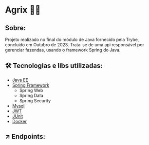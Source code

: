# Agrix 🧑‍🌾

## Sobre:
Projeto realizado no final do módulo de Java fornecido pela Trybe, concluído em Outubro de 2023. Trata-se de uma api responsável por gerenciar fazendas, usando o framework Spring do Java.


## 🛠️ Tecnologias e libs utilizadas:
- [Java EE](https://www.oracle.com/java/)
- [Spring Framework](https://spring.io/projects/spring-framework)
    - Spring Web
    - Spring Data
    - Spring Security
- [Mysql](https://www.mysql.com/)
- [JWT](https://jwt.io/)
- [JUnit](https://junit.org/junit5/)
- [Docker](https://www.docker.com/)

## ↗️ Endpoints:

